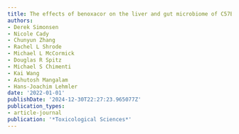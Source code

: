 ```yaml
---
title: The effects of benoxacor on the liver and gut microbiome of C57BL/6 mice
authors:
- Derek Simonsen
- Nicole Cady
- Chunyun Zhang
- Rachel L Shrode
- Michael L McCormick
- Douglas R Spitz
- Michael S Chimenti
- Kai Wang
- Ashutosh Mangalam
- Hans-Joachim Lehmler
date: '2022-01-01'
publishDate: '2024-12-30T22:27:23.965077Z'
publication_types:
- article-journal
publication: '*Toxicological Sciences*'
---
```

